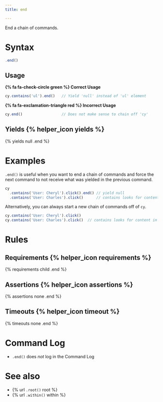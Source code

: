 ```yaml
---
title: end

---
```


End a chain of commands.


# Syntax

```javascript
.end()
```

## Usage

**{% fa fa-check-circle green %} Correct Usage**

```javascript
cy.contains('ul').end()   // Yield 'null' instead of 'ul' element
```

**{% fa fa-exclamation-triangle red %} Incorrect Usage**

```javascript
cy.end()                  // Does not make sense to chain off 'cy'
```

## Yields {% helper_icon yields %}

{% yields null .end %}

# Examples

`.end()` is useful when you want to end a chain of commands and force the next command to not receive what was yielded in the previous command.

```javascript
cy
  .contains('User: Cheryl').click().end() // yield null
  .contains('User: Charles').click()      // contains looks for content in document now
```

Alternatively, you can always start a new chain of commands off of `cy`.


```javascript
cy.contains('User: Cheryl').click()
cy.contains('User: Charles').click()  // contains looks for content in document now
```

# Rules

## Requirements {% helper_icon requirements %}

{% requirements child .end %}

## Assertions {% helper_icon assertions %}

{% assertions none .end %}

## Timeouts {% helper_icon timeout %}

{% timeouts none .end %}

# Command Log

- `.end()` does *not* log in the Command Log

# See also

- {% url `.root()` root %}
- {% url `.within()` within %}
